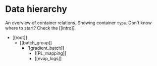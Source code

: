 # Data hierarchy
An overview of container relations. Showing container `type`.
Don't know where to start? Check the [[intro]].
- [[root]]
	- [[batch_group]]
		- [[gradient_batch]]
			- [[PL_mapping]]
			- [[evap_logs]]